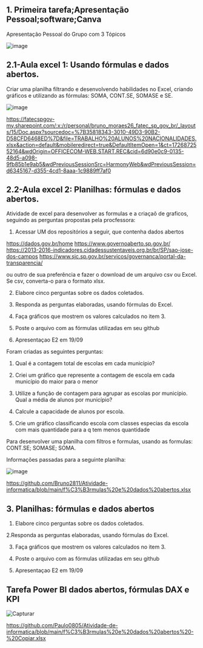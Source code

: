 ## 1. Primeira tarefa;Apresentação Pessoal;software;Canva

Apresentação Pessoal do Grupo com 3 Tópicos



![image](https://github.com/user-attachments/assets/81ae6cef-f264-41b4-857e-1b4638be7b36)


## 2.1-Aula excel 1: Usando fórmulas e dados abertos. 


Criar uma planilha filtrando e desenvolvendo habilidades no Excel, criando gráficos e utilizando as fórmulas: SOMA, CONT.SE, SOMASE e SE.

![image](https://github.com/user-attachments/assets/ae0c543f-bca2-464b-91ed-236d167f5c54)


https://fatecspgov-my.sharepoint.com/:x:/r/personal/bruno_moraes26_fatec_sp_gov_br/_layouts/15/Doc.aspx?sourcedoc=%7B35818343-3010-49D3-90B2-D58CFD6468ED%7D&file=TRABALHO%20ALUNOS%20NACIONALIDADES.xlsx&action=default&mobileredirect=true&DefaultItemOpen=1&ct=1726872552164&wdOrigin=OFFICECOM-WEB.START.REC&cid=6d90e0c9-0135-48d5-a098-9fb85b1e9ab5&wdPreviousSessionSrc=HarmonyWeb&wdPreviousSession=d6345167-d355-4cd1-8aaa-1c9889ff7af0




## 2.2-Aula excel 2: Planilhas: fórmulas e dados abertos. 

Atividade de excel para desenvolver as formulas e a criaçaõ de graficos, seguindo as perguntas propostas pela procfessora:

1. Acessar UM dos repositórios a seguir, que contenha  dados abertos

https://dados.gov.br/home
https://www.governoaberto.sp.gov.br/
https://2013-2016-indicadores.cidadessustentaveis.org.br/br/SP/sao-jose-dos-campos
https://www.sjc.sp.gov.br/servicos/governanca/portal-da-transparencia/

ou outro de sua preferência e fazer o download de um  arquivo csv ou Excel.
Se csv, converta-o para o formato xlsx.

2. Elabore  cinco perguntas sobre os dados coletados.

3. Responda as perguntas elaboradas, usando fórmulas do Excel.

4. Faça  gráficos que mostrem os valores calculados no item 3.

5. Poste o arquivo com as fórmulas utilizadas em seu github

6. Apresentaçao E2 em 19/09




Foram criadas as seguintes perguntas:

1. Qual é a contagem total de escolas em cada município?

2. Criei um gráfico que represente a contagem de escola em cada município do maior para o menor

3. Utilize a função de contagem para agrupar as escolas por município. Qual a média de alunos por município?

4. Calcule a capacidade de alunos por escola.

5. Crie um gráfico classificando escola com classes especias da escola com mais quantidade para a q tem menos quantidade







Para desenvolver uma planilha com filtros e formulas, usando as formulas: CONT.SE; SOMASE; SOMA.


Informações passadas para a seguinte planilha:

![image](https://github.com/user-attachments/assets/46ee60b7-89b2-43a9-b65f-d2cd7d22bef2)


https://github.com/Bruno2811/Atividade-informatica/blob/main/f%C3%B3rmulas%20e%20dados%20abertos.xlsx


## 3. Planilhas: fórmulas e dados abertos

1. Elabore  cinco perguntas sobre os dados coletados.

2.Responda as perguntas elaboradas, usando fórmulas do Excel.

3. Faça  gráficos que mostrem os valores calculados no item 3.

4.  Poste o arquivo com as fórmulas utilizadas em seu github

5. Apresentaçao E2 em 19/09

## Tarefa Power BI dados abertos, fórmulas DAX e KPI

![Capturar](https://github.com/user-attachments/assets/cec8ecd7-65bb-444f-a16b-1976ff9bcd46)



https://github.com/Paulo0805/Atividade-de-informatica/blob/main/f%C3%B3rmulas%20e%20dados%20abertos%20-%20Copiar.xlsx

